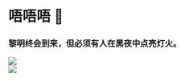 # 唔唔唔 👋  
### 黎明终会到来，但必须有人在黑夜中点亮灯火。  

![](https://github-readme-stats.vercel.app/api?username=Gtd232&show_icons=true&icon_color=58A6FF&text_color=C9D1D9&bg_color=0D1117&hide_border=true)  
![](https://static.wikia.nocookie.net/minecraft_zh_gamepedia/images/7/75/Five_Axolotls.gif)


